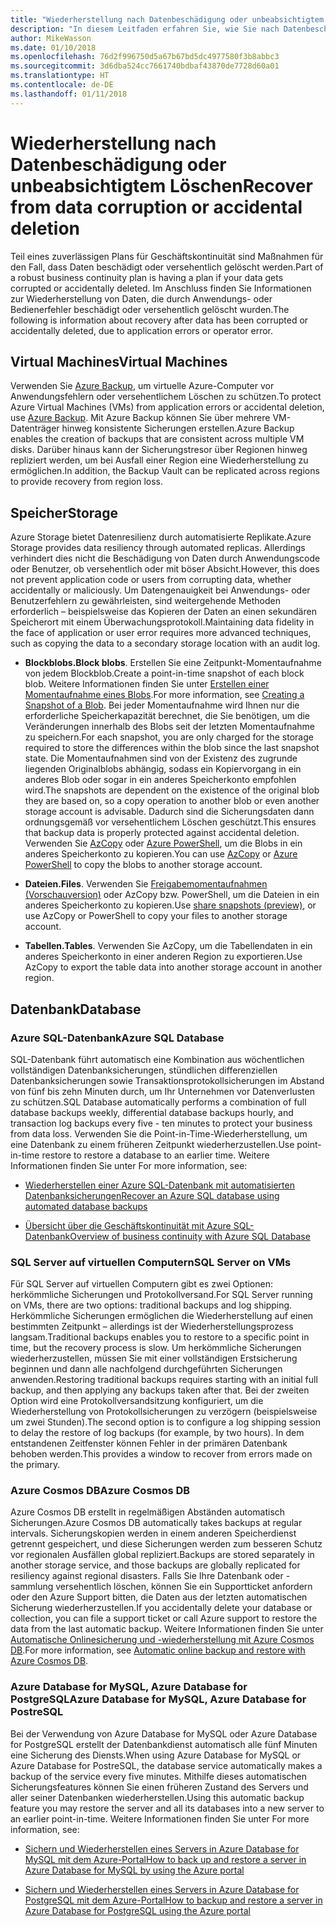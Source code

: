 ```yaml
---
title: "Wiederherstellung nach Datenbeschädigung oder unbeabsichtigtem Löschen"
description: "In diesem Leitfaden erfahren Sie, wie Sie nach Datenbeschädigung oder versehentlichem Löschen eine Wiederherstellung ausführen, ausfallsichere, hochverfügbare und fehlertolerante Anwendungen erstellen und die Notfallwiederherstellung planen"
author: MikeWasson
ms.date: 01/10/2018
ms.openlocfilehash: 76d2f996750d5a67b67bd5dc4977580f3b8abbc3
ms.sourcegitcommit: 3d6dba524cc7661740bdbaf43870de7728d60a01
ms.translationtype: HT
ms.contentlocale: de-DE
ms.lasthandoff: 01/11/2018
---
```

# <a name="recover-from-data-corruption-or-accidental-deletion"></a><span data-ttu-id="d272c-103">Wiederherstellung nach Datenbeschädigung oder unbeabsichtigtem Löschen</span><span class="sxs-lookup"><span data-stu-id="d272c-103">Recover from data corruption or accidental deletion</span></span> 

<span data-ttu-id="d272c-104">Teil eines zuverlässigen Plans für Geschäftskontinuität sind Maßnahmen für den Fall, dass Daten beschädigt oder versehentlich gelöscht werden.</span><span class="sxs-lookup"><span data-stu-id="d272c-104">Part of a robust business continuity plan is having a plan if your data gets corrupted or accidentally deleted.</span></span> <span data-ttu-id="d272c-105">Im Anschluss finden Sie Informationen zur Wiederherstellung von Daten, die durch Anwendungs- oder Bedienerfehler beschädigt oder versehentlich gelöscht wurden.</span><span class="sxs-lookup"><span data-stu-id="d272c-105">The following is information about recovery after data has been corrupted or accidentally deleted, due to application errors or operator error.</span></span>

## <a name="virtual-machines"></a><span data-ttu-id="d272c-106">Virtual Machines</span><span class="sxs-lookup"><span data-stu-id="d272c-106">Virtual Machines</span></span>

<span data-ttu-id="d272c-107">Verwenden Sie [Azure Backup](/azure/backup/), um virtuelle Azure-Computer vor Anwendungsfehlern oder versehentlichem Löschen zu schützen.</span><span class="sxs-lookup"><span data-stu-id="d272c-107">To protect Azure Virtual Machines (VMs) from application errors or accidental deletion, use [Azure Backup](/azure/backup/).</span></span> <span data-ttu-id="d272c-108">Mit Azure Backup können Sie über mehrere VM-Datenträger hinweg konsistente Sicherungen erstellen.</span><span class="sxs-lookup"><span data-stu-id="d272c-108">Azure Backup enables the creation of backups that are consistent across multiple VM disks.</span></span> <span data-ttu-id="d272c-109">Darüber hinaus kann der Sicherungstresor über Regionen hinweg repliziert werden, um bei Ausfall einer Region eine Wiederherstellung zu ermöglichen.</span><span class="sxs-lookup"><span data-stu-id="d272c-109">In addition, the Backup Vault can be replicated across regions to provide recovery from region loss.</span></span>

## <a name="storage"></a><span data-ttu-id="d272c-110">Speicher</span><span class="sxs-lookup"><span data-stu-id="d272c-110">Storage</span></span>

<span data-ttu-id="d272c-111">Azure Storage bietet Datenresilienz durch automatisierte Replikate.</span><span class="sxs-lookup"><span data-stu-id="d272c-111">Azure Storage provides data resiliency through automated replicas.</span></span> <span data-ttu-id="d272c-112">Allerdings verhindert dies nicht die Beschädigung von Daten durch Anwendungscode oder Benutzer, ob versehentlich oder mit böser Absicht.</span><span class="sxs-lookup"><span data-stu-id="d272c-112">However, this does not prevent application code or users from corrupting data, whether accidentally or maliciously.</span></span> <span data-ttu-id="d272c-113">Um Datengenauigkeit bei Anwendungs- oder Benutzerfehlern zu gewährleisten, sind weitergehende Methoden erforderlich – beispielsweise das Kopieren der Daten an einen sekundären Speicherort mit einem Überwachungsprotokoll.</span><span class="sxs-lookup"><span data-stu-id="d272c-113">Maintaining data fidelity in the face of application or user error requires more advanced techniques, such as copying the data to a secondary storage location with an audit log.</span></span> 

- <span data-ttu-id="d272c-114">**Blockblobs.**</span><span class="sxs-lookup"><span data-stu-id="d272c-114">**Block blobs**.</span></span> <span data-ttu-id="d272c-115">Erstellen Sie eine Zeitpunkt-Momentaufnahme von jedem Blockblob.</span><span class="sxs-lookup"><span data-stu-id="d272c-115">Create a point-in-time snapshot of each block blob.</span></span> <span data-ttu-id="d272c-116">Weitere Informationen finden Sie unter [Erstellen einer Momentaufnahme eines Blobs](/rest/api/storageservices/creating-a-snapshot-of-a-blob).</span><span class="sxs-lookup"><span data-stu-id="d272c-116">For more information, see [Creating a Snapshot of a Blob](/rest/api/storageservices/creating-a-snapshot-of-a-blob).</span></span> <span data-ttu-id="d272c-117">Bei jeder Momentaufnahme wird Ihnen nur die erforderliche Speicherkapazität berechnet, die Sie benötigen, um die Veränderungen innerhalb des Blobs seit der letzten Momentaufnahme zu speichern.</span><span class="sxs-lookup"><span data-stu-id="d272c-117">For each snapshot, you are only charged for the storage required to store the differences within the blob since the last snapshot state.</span></span> <span data-ttu-id="d272c-118">Die Momentaufnahmen sind von der Existenz des zugrunde liegenden Originalblobs abhängig, sodass ein Kopiervorgang in ein anderes Blob oder sogar in ein anderes Speicherkonto empfohlen wird.</span><span class="sxs-lookup"><span data-stu-id="d272c-118">The snapshots are dependent on the existence of the original blob they are based on, so a copy operation to another blob or even another storage account is advisable.</span></span> <span data-ttu-id="d272c-119">Dadurch sind die Sicherungsdaten dann ordnungsgemäß vor versehentlichem Löschen geschützt.</span><span class="sxs-lookup"><span data-stu-id="d272c-119">This ensures that backup data is properly protected against accidental deletion.</span></span> <span data-ttu-id="d272c-120">Verwenden Sie [AzCopy](/azure/storage/common/storage-use-azcopy) oder [Azure PowerShell](/azure/storage/common/storage-powershell-guide-full), um die Blobs in ein anderes Speicherkonto zu kopieren.</span><span class="sxs-lookup"><span data-stu-id="d272c-120">You can use [AzCopy](/azure/storage/common/storage-use-azcopy) or [Azure PowerShell](/azure/storage/common/storage-powershell-guide-full) to copy the blobs to another storage account.</span></span>

- <span data-ttu-id="d272c-121">**Dateien.**</span><span class="sxs-lookup"><span data-stu-id="d272c-121">**Files**.</span></span> <span data-ttu-id="d272c-122">Verwenden Sie [Freigabemomentaufnahmen (Vorschauversion)](/azure/storage/files/storage-how-to-use-files-snapshots) oder AzCopy bzw. PowerShell, um die Dateien in ein anderes Speicherkonto zu kopieren.</span><span class="sxs-lookup"><span data-stu-id="d272c-122">Use [share snapshots (preview)](/azure/storage/files/storage-how-to-use-files-snapshots), or use AzCopy or PowerShell to copy your files to another storage account.</span></span>

- <span data-ttu-id="d272c-123">**Tabellen.**</span><span class="sxs-lookup"><span data-stu-id="d272c-123">**Tables**.</span></span> <span data-ttu-id="d272c-124">Verwenden Sie AzCopy, um die Tabellendaten in ein anderes Speicherkonto in einer anderen Region zu exportieren.</span><span class="sxs-lookup"><span data-stu-id="d272c-124">Use AzCopy to export the table data into another storage account in another region.</span></span>

## <a name="database"></a><span data-ttu-id="d272c-125">Datenbank</span><span class="sxs-lookup"><span data-stu-id="d272c-125">Database</span></span>

### <a name="azure-sql-database"></a><span data-ttu-id="d272c-126">Azure SQL-Datenbank</span><span class="sxs-lookup"><span data-stu-id="d272c-126">Azure SQL Database</span></span> 

<span data-ttu-id="d272c-127">SQL-Datenbank führt automatisch eine Kombination aus wöchentlichen vollständigen Datenbanksicherungen, stündlichen differenziellen Datenbanksicherungen sowie Transaktionsprotokollsicherungen im Abstand von fünf bis zehn Minuten durch, um Ihr Unternehmen vor Datenverlusten zu schützen.</span><span class="sxs-lookup"><span data-stu-id="d272c-127">SQL Database automatically performs a combination of full database backups weekly, differential database backups hourly, and transaction log backups every five - ten minutes to protect your business from data loss.</span></span> <span data-ttu-id="d272c-128">Verwenden Sie die Point-in-Time-Wiederherstellung, um eine Datenbank zu einem früheren Zeitpunkt wiederherzustellen.</span><span class="sxs-lookup"><span data-stu-id="d272c-128">Use point-in-time restore to restore a database to an earlier time.</span></span> <span data-ttu-id="d272c-129">Weitere Informationen finden Sie unter </span><span class="sxs-lookup"><span data-stu-id="d272c-129">For more information, see:</span></span>

- [<span data-ttu-id="d272c-130">Wiederherstellen einer Azure SQL-Datenbank mit automatisierten Datenbanksicherungen</span><span class="sxs-lookup"><span data-stu-id="d272c-130">Recover an Azure SQL database using automated database backups</span></span>](/azure/sql-database/sql-database-recovery-using-backups)

- [<span data-ttu-id="d272c-131">Übersicht über die Geschäftskontinuität mit Azure SQL-Datenbank</span><span class="sxs-lookup"><span data-stu-id="d272c-131">Overview of business continuity with Azure SQL Database</span></span>](/azure/sql-database/sql-database-business-continuity)

### <a name="sql-server-on-vms"></a><span data-ttu-id="d272c-132">SQL Server auf virtuellen Computern</span><span class="sxs-lookup"><span data-stu-id="d272c-132">SQL Server on VMs</span></span>

<span data-ttu-id="d272c-133">Für SQL Server auf virtuellen Computern gibt es zwei Optionen: herkömmliche Sicherungen und Protokollversand.</span><span class="sxs-lookup"><span data-stu-id="d272c-133">For SQL Server running on VMs, there are two options: traditional backups and log shipping.</span></span> <span data-ttu-id="d272c-134">Herkömmliche Sicherungen ermöglichen die Wiederherstellung auf einen bestimmten Zeitpunkt – allerdings ist der Wiederherstellungsprozess langsam.</span><span class="sxs-lookup"><span data-stu-id="d272c-134">Traditional backups enables you to restore to a specific point in time, but the recovery process is slow.</span></span> <span data-ttu-id="d272c-135">Um herkömmliche Sicherungen wiederherzustellen, müssen Sie mit einer vollständigen Erstsicherung beginnen und dann alle nachfolgend durchgeführten Sicherungen anwenden.</span><span class="sxs-lookup"><span data-stu-id="d272c-135">Restoring traditional backups requires starting with an initial full backup, and then applying any backups taken after that.</span></span> <span data-ttu-id="d272c-136">Bei der zweiten Option wird eine Protokollversandsitzung konfiguriert, um die Wiederherstellung von Protokollsicherungen zu verzögern (beispielsweise um zwei Stunden).</span><span class="sxs-lookup"><span data-stu-id="d272c-136">The second option is to configure a log shipping session to delay the restore of log backups (for example, by two hours).</span></span> <span data-ttu-id="d272c-137">In dem entstandenen Zeitfenster können Fehler in der primären Datenbank behoben werden.</span><span class="sxs-lookup"><span data-stu-id="d272c-137">This provides a window to recover from errors made on the primary.</span></span>

### <a name="azure-cosmos-db"></a><span data-ttu-id="d272c-138">Azure Cosmos DB</span><span class="sxs-lookup"><span data-stu-id="d272c-138">Azure Cosmos DB</span></span>

<span data-ttu-id="d272c-139">Azure Cosmos DB erstellt in regelmäßigen Abständen automatisch Sicherungen.</span><span class="sxs-lookup"><span data-stu-id="d272c-139">Azure Cosmos DB automatically takes backups at regular intervals.</span></span> <span data-ttu-id="d272c-140">Sicherungskopien werden in einem anderen Speicherdienst getrennt gespeichert, und diese Sicherungen werden zum besseren Schutz vor regionalen Ausfällen global repliziert.</span><span class="sxs-lookup"><span data-stu-id="d272c-140">Backups are stored separately in another storage service, and those backups are globally replicated for resiliency against regional disasters.</span></span> <span data-ttu-id="d272c-141">Falls Sie Ihre Datenbank oder -sammlung versehentlich löschen, können Sie ein Supportticket anfordern oder den Azure Support bitten, die Daten aus der letzten automatischen Sicherung wiederherzustellen.</span><span class="sxs-lookup"><span data-stu-id="d272c-141">If you accidentally delete your database or collection, you can file a support ticket or call Azure support to restore the data from the last automatic backup.</span></span> <span data-ttu-id="d272c-142">Weitere Informationen finden Sie unter [Automatische Onlinesicherung und -wiederherstellung mit Azure Cosmos DB](/azure/cosmos-db/online-backup-and-restore).</span><span class="sxs-lookup"><span data-stu-id="d272c-142">For more information, see [Automatic online backup and restore with Azure Cosmos DB](/azure/cosmos-db/online-backup-and-restore).</span></span>

### <a name="azure-database-for-mysql-azure-database-for-postresql"></a><span data-ttu-id="d272c-143">Azure Database for MySQL, Azure Database for PostgreSQL</span><span class="sxs-lookup"><span data-stu-id="d272c-143">Azure Database for MySQL, Azure Database for PostreSQL</span></span>

<span data-ttu-id="d272c-144">Bei der Verwendung von Azure Database for MySQL oder Azure Database for PostgreSQL erstellt der Datenbankdienst automatisch alle fünf Minuten eine Sicherung des Diensts.</span><span class="sxs-lookup"><span data-stu-id="d272c-144">When using Azure Database for MySQL or Azure Database for PostreSQL, the database service automatically makes a backup of the service every five minutes.</span></span> <span data-ttu-id="d272c-145">Mithilfe dieses automatischen Sicherungsfeatures können Sie einen früheren Zustand des Servers und aller seiner Datenbanken wiederherstellen.</span><span class="sxs-lookup"><span data-stu-id="d272c-145">Using this automatic backup feature you may restore the server and all its databases into a new server to an earlier point-in-time.</span></span> <span data-ttu-id="d272c-146">Weitere Informationen finden Sie unter </span><span class="sxs-lookup"><span data-stu-id="d272c-146">For more information, see:</span></span>

- [<span data-ttu-id="d272c-147">Sichern und Wiederherstellen eines Servers in Azure Database for MySQL mit dem Azure-Portal</span><span class="sxs-lookup"><span data-stu-id="d272c-147">How to back up and restore a server in Azure Database for MySQL by using the Azure portal</span></span>](/azure/mysql/howto-restore-server-portal)

- [<span data-ttu-id="d272c-148">Sichern und Wiederherstellen eines Servers in Azure Database for PostgreSQL mit dem Azure-Portal</span><span class="sxs-lookup"><span data-stu-id="d272c-148">How to backup and restore a server in Azure Database for PostgreSQL using the Azure portal</span></span>](/azure/postgresql/howto-restore-server-portal)

